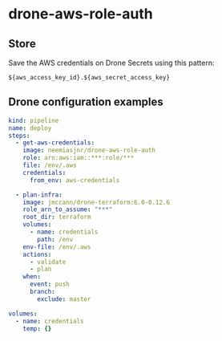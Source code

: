 # drone-aws-role-auth

## Store

Save the AWS credentials on Drone Secrets using this pattern:

```
${aws_access_key_id}.${aws_secret_access_key}
```

## Drone configuration examples

```yaml
kind: pipeline
name: deploy
steps:
  - get-aws-credentials:
    image: neemiasjnr/drone-aws-role-auth
    role: arn:aws:iam::***:role/***
    file: /env/.aws
    credentials:
      from_env: aws-credentials

  - plan-infra:
    image: jmccann/drone-terraform:6.0-0.12.6
    role_arn_to_assume: "***"
    root_dir: terraform
    volumes:
      - name: credentials
        path: /env
    env-file: /env/.aws
    actions:
      - validate
      - plan
    when:
      event: push
      branch:
        exclude: master

volumes:
  - name: credentials
    temp: {}
```
